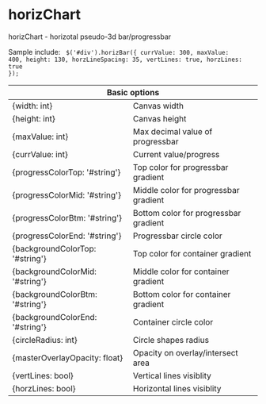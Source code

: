 horizChart
==========

horizChart - horizotal  pseudo-3d bar/progressbar

<table>
<thead>
<tr><th colspan = "2">Basic options</th></tr>
</thead>
<tbody>
  <tr><td>{width: int}</td><td>  Canvas width</td></tr>
  <tr><td>{height: int}</td><td> Canvas height</td></tr>
  <tr><td>{maxValue: int}</td><td> Max decimal value of progressbar</td></tr>
  <tr><td>{currValue: int}</td><td> Current value/progress</td></tr>
  <tr><td>{progressColorTop: '#string'}</td><td> Top color for progressbar gradient</td></tr>
  <tr><td>{progressColorMid: '#string'}</td><td> Middle color for progressbar gradient</td></tr>
  <tr><td>{progressColorBtm: '#string'}</td><td> Bottom color for progressbar gradient</td></tr>
  <tr><td>{progressColorEnd: '#string'}</td><td> Progressbar circle color</td></tr>
  <tr><td>{backgroundColorTop: '#string'}</td><td> Top color for container gradient</td></tr>
  <tr><td>{backgroundColorMid: '#string'}</td><td> Middle color for container gradient</td></tr>
  <tr><td>{backgroundColorBtm: '#string'}</td><td> Bottom color for container gradient</td></tr>
  <tr><td>{backgroundColorEnd: '#string'}</td><td> Container circle color</td></tr>
  <tr><td>{circleRadius: int}</td><td> Circle shapes radius</td></tr>
  <tr><td>{masterOverlayOpacity: float}</td><td> Opacity on overlay/intersect area</td></tr>
  <tr><td>{vertLines: bool}</td><td> Vertical lines visiblity</td></tr>
  <tr><td>{horzLines: bool}</td><td> Horizontal lines visiblity</td></tr>
</tbody>


Sample include:
<code>
$('#div').horizBar({
currValue: 300, 
maxValue: 400, 
height: 130, 
horzLineSpacing: 35, 
vertLines: true, 
horzLines: true
});
</code>

</table>
